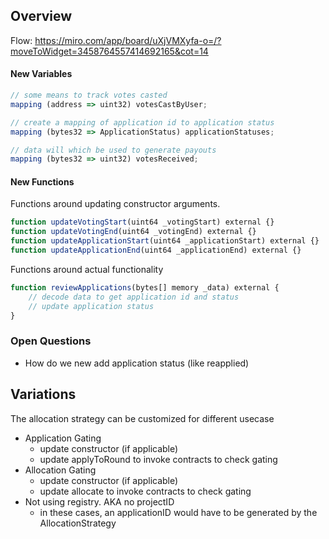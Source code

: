 ## Overview 

Flow: https://miro.com/app/board/uXjVMXyfa-o=/?moveToWidget=3458764557414692165&cot=14


#### New Variables
```javascript
// some means to track votes casted
mapping (address => uint32) votesCastByUser;

// create a mapping of application id to application status 
mapping (bytes32 => ApplicationStatus) applicationStatuses;

// data will which be used to generate payouts
mapping (bytes32 => uint32) votesReceived;
```

#### New Functions

Functions around updating constructor arguments.

```javascript
function updateVotingStart(uint64 _votingStart) external {}
function updateVotingEnd(uint64 _votingEnd) external {}
function updateApplicationStart(uint64 _applicationStart) external {}
function updateApplicationEnd(uint64 _applicationEnd) external {}
```

Functions around actual functionality

```javascript
function reviewApplications(bytes[] memory _data) external {
    // decode data to get application id and status
    // update application status
}
```


### Open Questions

- How do we new add application status (like reapplied)

## Variations

The allocation strategy can be customized for different usecase

- Application Gating 
    - update constructor (if applicable)
    - update applyToRound to invoke contracts to check gating
- Allocation Gating
    - update constructor (if applicable)
    - update allocate to invoke contracts to check gating
- Not using registry. AKA no projectID 
    - in these cases, an applicationID would have to be generated by the AllocationStrategy